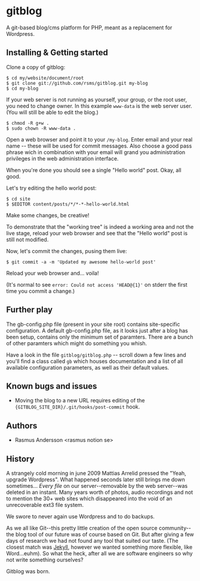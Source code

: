 # gitblog

A git-based blog/cms platform for PHP, meant as a replacement for Wordpress.

## Installing & Getting started

Clone a copy of gitblog:

	$ cd my/website/document/root
	$ git clone git://github.com/rsms/gitblog.git my-blog
	$ cd my-blog

If your web server is not running as yourself, your group, or the root user, you need to change owner. In this example `www-data` is the web server user. (You will still be able to edit the blog.)

	$ chmod -R g+w .
	$ sudo chown -R www-data .

Open a web browser and point it to your `/my-blog`. Enter email and your real name -- these will be used for commit messages. Also choose a good pass phrase wich in combination with your email will grand you administration privileges in the web administration interface.

When you're done you should see a single "Hello world" post. Okay, all good.

Let's try editing the hello world post:

	$ cd site
	$ $EDITOR content/posts/*/*-*-hello-world.html

Make some changes, be creative!

To demonstrate that the "working tree" is indeed a working area and not the live stage, reload your web browser and see that the "Hello world" post is still not modified.

Now, let's commit the changes, pusing them live:

	$ git commit -a -m 'Updated my awesome hello-world post'

Reload your web browser and... voila!

(It's normal to see `error: Could not access 'HEAD@{1}'` on stderr the first time you commit a change.)


## Further play

The gb-config.php file (present in your site root) contains site-specific configuration. A default gb-config.php file, as it looks just after a blog has been setup, contains only the minimum set of paramters. There are a bunch of other paramters which might do something you whish.

Have a look in the file `gitblog/gitblog.php` -- scroll down a few lines and you'll find a class called `gb` which houses documentation and a list of all available configuration parameters, as well as their default values.


## Known bugs and issues

- Moving the blog to a new URL requires editing of the `{GITBLOG_SITE_DIR}/.git/hooks/post-commit` hook.


## Authors

- Rasmus Andersson &lt;rasmus notion se&gt;


## History

A strangely cold morning in june 2009 Mattias Arrelid pressed the "Yeah, upgrade Wordpress". What happened seconds later still brings me down sometimes... *Every file* on our server--removable by the web server--was deleted in an instant. Many years worth of photos, audio recordings and not to mention the 30+ web sites which disappeared into the void of an unrecoverable ext3 file system.

We swore to never again use Wordpress and to do backups.

As we all like Git--this pretty little creation of the open source community--the blog tool of our future was of course based on Git. But after giving a few days of research we had not found any tool that suited our taste. (The closest match was [Jekyll](http://github.com/mojombo/jekyll/), however we wanted something more flexible, like Word...euhm). So what the heck, after all we are software engineers so why not write something ourselves?

Gitblog was born.

